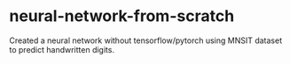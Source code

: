 # neural-network-from-scratch
Created a neural network without tensorflow/pytorch using MNSIT dataset to predict handwritten digits.
